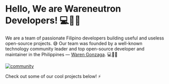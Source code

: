 # Hello, We are Wareneutron Developers! 💻💖🤝

We are a team of passionate Filipino developers building useful and useless open-source projects. 😅 Our team was founded by a well-known technology community leader and top open-source developer and maintainer in the Philippines — [Waren Gonzaga](https://github.com/warengonzaga). 💻💖🤝

[![community](https://discordapp.com/api/guilds/694612151444439081/widget.png?style=banner3)](https://wareneutron.com/discord)

Check out some of our cool projects below! ⚡
